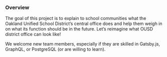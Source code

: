 ### Overview

The goal of this project is to explain to school communities what the Oakland Unified School District’s central office does and help them weigh in on what its function should be in the future. Let’s reimagine what OUSD district office can look like!

We welcome new team members, especially if they are skilled in Gatsby.js, GraphQL, or PostgreSQL (or are willing to learn).
